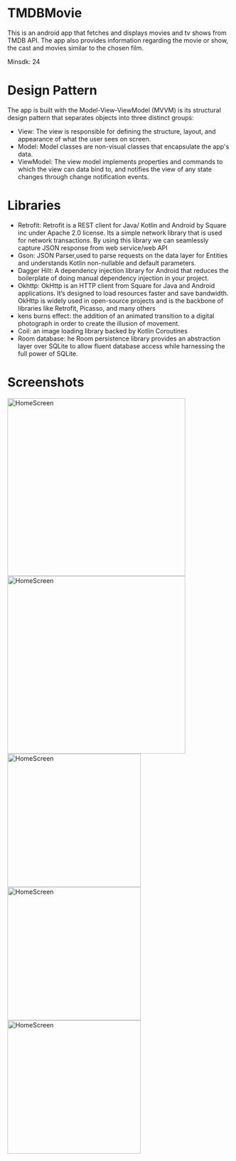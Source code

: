 # TMDBMovie
This is an android app that fetches and displays movies and tv shows from TMDB API. The app also provides information regarding the movie or show, the cast and movies similar to the chosen film.

Minsdk: 24

# Design Pattern
The app is built with the Model-View-ViewModel (MVVM) is its structural design pattern that separates objects into three distinct groups:
- View: The view is responsible for defining the structure, layout, and appearance of what the user sees on screen.
- Model: Model classes are non-visual classes that encapsulate the app's data.
- ViewModel: The view model implements properties and commands to which the view can data bind to, and notifies the view of any state changes through change notification events.

# Libraries
- Retrofit: Retrofit is a REST client for Java/ Kotlin and Android by Square inc under Apache 2.0 license. Its a simple network library that is used for network transactions. By using this library we can seamlessly capture JSON response from web service/web API
- Gson: JSON Parser,used to parse requests on the data layer for Entities and understands Kotlin non-nullable and default parameters.
- Dagger Hilt:  A dependency injection library for Android that reduces the boilerplate of doing manual dependency injection in your project.
- Okhttp: OkHttp is an HTTP client from Square for Java and Android applications. It’s designed to load resources faster and save bandwidth. OkHttp is widely used in open-source projects and is the backbone of libraries like Retrofit, Picasso, and many others
- kens burns effect: the addition of an animated transition to a digital photograph in order to create the illusion of movement.
- Coil: an image loading library backed by Kotlin Coroutines
- Room database: he Room persistence library provides an abstraction layer over SQLite to allow fluent database access while harnessing the full power of SQLite.

# Screenshots
<div>
 <img src="https://github.com/Mashnjogu/TMDBMovie/assets/45306598/68d85a57-a040-47fb-bb92-eb7ac25c9713" alt="HomeScreen" width="400px">
 <img src="https://github.com/Mashnjogu/TMDBMovie/assets/45306598/b5c89650-2e05-44ff-94f2-6c771a71188c" alt="HomeScreen" width="400px">
</div>

<div>
 <img src="https://github.com/Mashnjogu/TMDBMovie/assets/45306598/418dc377-b2a7-44c9-9d24-53dcb2db80de" alt="HomeScreen" width="300px">
 <img src="https://github.com/Mashnjogu/TMDBMovie/assets/45306598/b5c89650-2e05-44ff-94f2-6c771a71188c" alt="HomeScreen" width="300px">
</div>

<div>
 <img src="https://github.com/Mashnjogu/TMDBMovie/assets/45306598/fcbb163d-afd9-4cb4-a6ba-5ea0fe04e7bd" alt="HomeScreen" width="300px">
</div>






